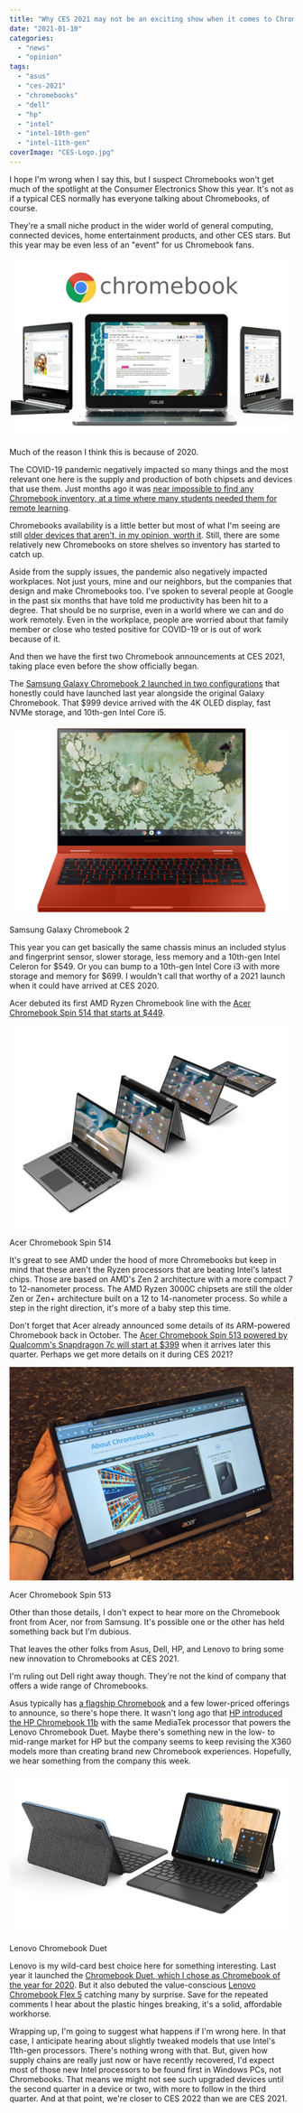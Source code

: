 ```yaml
---
title: "Why CES 2021 may not be an exciting show when it comes to Chromebooks"
date: "2021-01-10"
categories: 
  - "news"
  - "opinion"
tags: 
  - "asus"
  - "ces-2021"
  - "chromebooks"
  - "dell"
  - "hp"
  - "intel"
  - "intel-10th-gen"
  - "intel-11th-gen"
coverImage: "CES-Logo.jpg"
---
```


I hope I'm wrong when I say this, but I suspect Chromebooks won't get much of the spotlight at the Consumer Electronics Show this year. It's not as if a typical CES normally has everyone talking about Chromebooks, of course.

They're a small niche product in the wider world of general computing, connected devices, home entertainment products, and other CES stars. But this year may be even less of an "event" for us Chromebook fans.

![Acer Chromebook 13 and Spin 13](images/Google-Chromebooks-1024x649-1-1024x649-1-scaled.jpg)

Much of the reason I think this is because of 2020.

The COVID-19 pandemic negatively impacted so many things and the most relevant one here is the supply and production of both chipsets and devices that use them. Just months ago it was [near impossible to find any Chromebook inventory, at a time where many students needed them for remote learning](https://www.aboutchromebooks.com/news/school-chromebooks-sold-out-alternative-options-cloudready-raspberry-pi/).

Chromebooks availability is a little better but most of what I'm seeing are still [older devices that aren't, in my opinion, worth it](https://www.aboutchromebooks.com/opinion/opinion-amazon-needs-to-stop-listing-chromebooks-with-misleading-information/). Still, there are some relatively new Chromebooks on store shelves so inventory has started to catch up.

Aside from the supply issues, the pandemic also negatively impacted workplaces. Not just yours, mine and our neighbors, but the companies that design and make Chromebooks too. I've spoken to several people at Google in the past six months that have told me productivity has been hit to a degree. That should be no surprise, even in a world where we can and do work remotely. Even in the workplace, people are worried about that family member or close who tested positive for COVID-19 or is out of work because of it.

And then we have the first two Chromebook announcements at CES 2021, taking place even before the show officially began.

The [Samsung Galaxy Chromebook 2 launched in two configurations](https://www.aboutchromebooks.com/news/ces-2021-samsung-galaxy-chromebook-2-price-release-date-specifications/) that honestly could have launched last year alongside the original Galaxy Chromebook. That $999 device arrived with the 4K OLED display, fast NVMe storage, and 10th-gen Intel Core i5.

![](images/Galaxy-Chromebook-2_Front_Red-1024x683.jpg)

Samsung Galaxy Chromebook 2

This year you can get basically the same chassis minus an included stylus and fingerprint sensor, slower storage, less memory and a 10th-gen Intel Celeron for $549. Or you can bump to a 10th-gen Intel Core i3 with more storage and memory for $699. I wouldn't call that worthy of a 2021 launch when it could have arrived at CES 2020.

Acer debuted its first AMD Ryzen Chromebook line with the [Acer Chromebook Spin 514 that starts at $449](https://www.aboutchromebooks.com/news/ces-2021-acer-chromebook-spin-514-amd-ryzen-price-specifications-release-date/).

![](images/Chromebook-Spin_514_High_02-1024x731.jpg)

Acer Chromebook Spin 514

It's great to see AMD under the hood of more Chromebooks but keep in mind that these aren't the Ryzen processors that are beating Intel's latest chips. Those are based on AMD's Zen 2 architecture with a more compact 7 to 12-nanometer process. The AMD Ryzen 3000C chipsets are still the older Zen or Zen+ architecture built on a 12 to 14-nanometer process. So while a step in the right direction, it's more of a baby step this time.

Don't forget that Acer already announced some details of its ARM-powered Chromebook back in October. The [Acer Chromebook Spin 513 powered by Qualcomm's Snapdragon 7c will start at $399](https://www.aboutchromebooks.com/news/hello-acer-chromebook-spin-513-the-first-with-a-qualcomm-snapdragon-7c/) when it arrives later this quarter. Perhaps we get more details on it during CES 2021?

![](images/Acer-Chromebook-Spin-513-tablet-mode-1024x768.jpg)

Acer Chromebook Spin 513

Other than those details, I don't expect to hear more on the Chromebook front from Acer, nor from Samsung. It's possible one or the other has held something back but I'm dubious.

That leaves the other folks from Asus, Dell, HP, and Lenovo to bring some new innovation to Chromebooks at CES 2021.

I'm ruling out Dell right away though. They're not the kind of company that offers a wide range of Chromebooks.

Asus typically has [a flagship Chromebook](https://www.aboutchromebooks.com/news/asus-chromebook-flip-c436-specifications-release-date-price-ces-2020/) and a few lower-priced offerings to announce, so there's hope there. It wasn't long ago that [HP introduced the HP Chromebook 11b](https://www.aboutchromebooks.com/news/hp-chromebook-11a-vs-lenovo-duet-chromebook/) with the same MediaTek processor that powers the Lenovo Chromebook Duet. Maybe there's something new in the low- to mid-range market for HP but the company seems to keep revising the X360 models more than creating brand new Chromebook experiences. Hopefully, we hear something from the company this week.

![](images/lenovo-tablet-ideapad-duet-chromebook-gallery-1-scaled.jpg)

Lenovo Chromebook Duet

Lenovo is my wild-card best choice here for something interesting. Last year it launched the [Chromebook Duet, which I chose as Chromebook of the year for 2020](https://www.aboutchromebooks.com/news/my-pick-for-2020-chromebook-of-the-year/). But it also debuted the value-conscious [Lenovo Chromebook Flex 5](https://www.aboutchromebooks.com/news/did-you-miss-the-new-lenovo-chromebook-flex-5-at-ces-2020/) catching many by surprise. Save for the repeated comments I hear about the plastic hinges breaking, it's a solid, affordable workhorse.

Wrapping up, I'm going to suggest what happens if I'm wrong here. In that case, I anticipate hearing about slightly tweaked models that use Intel's 11th-gen processors. There's nothing wrong with that. But, given how supply chains are really just now or have recently recovered, I'd expect most of those new Intel processors to be found first in Windows PCs, not Chromebooks. That means we might not see such upgraded devices until the second quarter in a device or two, with more to follow in the third quarter. And at that point, we're closer to CES 2022 than we are CES 2021.
